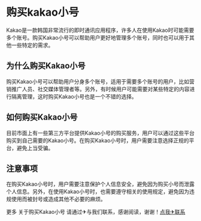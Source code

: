 # 购买kakao小号

Kakao是一款韩国非常流行的即时通讯应用程序，许多人在使用Kakao时可能需要多个账号。购买Kakao小号可以帮助用户更好地管理多个账号，同时也可以用于其他一些特定的需求。

## 为什么购买Kakao小号

购买Kakao小号可以帮助用户分身多个账号，适用于需要多个账号的用户，比如营销推广人员、社交媒体管理者等。另外，有时候用户可能需要对某些特定的内容进行隔离管理，这时购买Kakao小号也是一个不错的选择。

## 如何购买Kakao小号

目前市面上有一些第三方平台提供Kakao小号的购买服务，用户可以通过这些平台购买到自己需要的Kakao小号。在购买Kakao小号时，用户需要注意选择正规的平台，避免上当受骗。

## 注意事项

在购买Kakao小号时，用户需要注意保护个人信息安全，避免因为购买小号而泄露个人信息。另外，在使用Kakao小号时，也需要遵守相关的使用规定，避免因为违规使用而被封号或造成其他不必要的麻烦。

更多 关于购买Kakao小号 请通过✈与我们联系，感谢阅读，谢谢！[点我✈联系](https://ww.k02.cc)